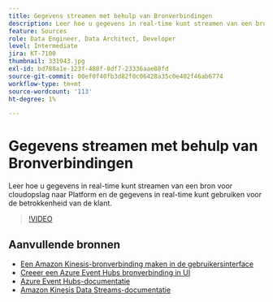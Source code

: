 ```yaml
---
title: Gegevens streamen met behulp van Bronverbindingen
description: Leer hoe u gegevens in real-time kunt streamen van een bron voor cloudopslag naar Platform en de gegevens in real-time kunt gebruiken voor de betrokkenheid van de klant.
feature: Sources
role: Data Engineer, Data Architect, Developer
level: Intermediate
jira: KT-7100
thumbnail: 331943.jpg
exl-id: bd788a1e-123f-488f-8df7-23336aae88fd
source-git-commit: 00ef0f40fb3d82f0c06428a35c0e402f46ab6774
workflow-type: tm+mt
source-wordcount: '113'
ht-degree: 1%

---
```


# Gegevens streamen met behulp van Bronverbindingen

Leer hoe u gegevens in real-time kunt streamen van een bron voor cloudopslag naar Platform en de gegevens in real-time kunt gebruiken voor de betrokkenheid van de klant.


>[!VIDEO](https://video.tv.adobe.com/v/331943?learn=on)

## Aanvullende bronnen

* [Een Amazon Kinesis-bronverbinding maken in de gebruikersinterface](https://experienceleague.adobe.com/docs/experience-platform/sources/ui-tutorials/create/cloud-storage/kinesis.html)
* [Creeer een Azure Event Hubs bronverbinding in UI](https://experienceleague.adobe.com/docs/experience-platform/sources/ui-tutorials/create/cloud-storage/eventhub.html)
* [Azure Event Hubs-documentatie](https://docs.microsoft.com/en-us/azure/event-hubs/)
* [Amazon Kinesis Data Streams-documentatie](https://docs.aws.amazon.com/kinesis/index.html)
